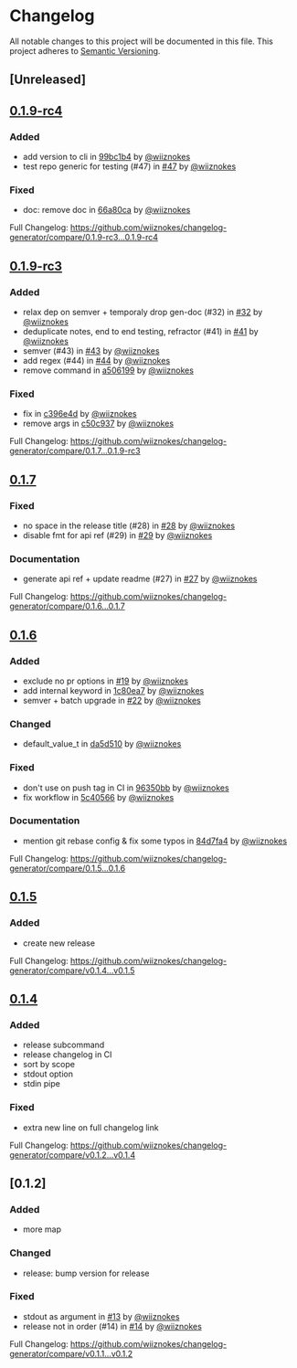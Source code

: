 # Changelog

All notable changes to this project will be documented in this file.
This project adheres to [Semantic Versioning](https://semver.org/spec/v2.0.0.html).

## [Unreleased]

## [0.1.9-rc4](https://github.com/wiiznokes/changelog-generator/releases/tag/0.1.9-rc4)

### Added

- add version to cli in [99bc1b4](https://github.com/wiiznokes/changelog-generator/commit/99bc1b487a728c7cfa2ad985e55d4ed243b8a064) by [@wiiznokes](https://github.com/wiiznokes)
- test repo generic for testing (#47) in [#47](https://github.com/wiiznokes/changelog-generator/pull/47) by [@wiiznokes](https://github.com/wiiznokes)

### Fixed

- doc: remove doc in [66a80ca](https://github.com/wiiznokes/changelog-generator/commit/66a80cad176a51f825066a8161aae6f7e553111d) by [@wiiznokes](https://github.com/wiiznokes)

Full Changelog: https://github.com/wiiznokes/changelog-generator/compare/0.1.9-rc3...0.1.9-rc4

## [0.1.9-rc3](https://github.com/wiiznokes/changelog-generator/releases/tag/0.1.9-rc3)

### Added

- relax dep on semver + temporaly drop gen-doc (#32) in [#32](https://github.com/wiiznokes/changelog-generator/pull/32) by [@wiiznokes](https://github.com/wiiznokes)
- deduplicate notes, end to end testing, refractor (#41) in [#41](https://github.com/wiiznokes/changelog-generator/pull/41) by [@wiiznokes](https://github.com/wiiznokes)
- semver (#43) in [#43](https://github.com/wiiznokes/changelog-generator/pull/43) by [@wiiznokes](https://github.com/wiiznokes)
- add regex (#44) in [#44](https://github.com/wiiznokes/changelog-generator/pull/44) by [@wiiznokes](https://github.com/wiiznokes)
- remove command in [a506199](https://github.com/wiiznokes/changelog-generator/commit/a5061996e13c1356041c2804210a7fd4c41438e1) by [@wiiznokes](https://github.com/wiiznokes)

### Fixed

- fix in [c396e4d](https://github.com/wiiznokes/changelog-generator/commit/c396e4d241c553efeb1b364b0934376f3e9854ac) by [@wiiznokes](https://github.com/wiiznokes)
- remove args in [c50c937](https://github.com/wiiznokes/changelog-generator/commit/c50c9374dc48e357065b45c3bed03bd0656312cf) by [@wiiznokes](https://github.com/wiiznokes)

Full Changelog: https://github.com/wiiznokes/changelog-generator/compare/0.1.7...0.1.9-rc3

## [0.1.7](https://github.com/wiiznokes/changelog-generator/releases/tag/0.1.7)

### Fixed

- no space in the release title (#28) in [#28](https://github.com/wiiznokes/changelog-generator/pull/28) by [@wiiznokes](https://github.com/wiiznokes)
- disable fmt for api ref (#29) in [#29](https://github.com/wiiznokes/changelog-generator/pull/29) by [@wiiznokes](https://github.com/wiiznokes)

### Documentation

- generate api ref + update readme (#27) in [#27](https://github.com/wiiznokes/changelog-generator/pull/27) by [@wiiznokes](https://github.com/wiiznokes)

Full Changelog: https://github.com/wiiznokes/changelog-generator/compare/0.1.6...0.1.7

## [0.1.6](https://github.com/wiiznokes/changelog-generator/releases/tag/0.1.6)

### Added

- exclude no pr options in [#19](https://github.com/wiiznokes/changelog-generator/pull/19) by [@wiiznokes](https://github.com/wiiznokes)
- add internal keyword in [1c80ea7](https://github.com/wiiznokes/changelog-generator/commit/1c80ea700771dddc01a7ae07dcd78d93af9343a1) by [@wiiznokes](https://github.com/wiiznokes)
- semver + batch upgrade in [#22](https://github.com/wiiznokes/changelog-generator/pull/22) by [@wiiznokes](https://github.com/wiiznokes)

### Changed

- default_value_t in [da5d510](https://github.com/wiiznokes/changelog-generator/commit/da5d510410df619b8b19116c076ab080876ab7f7) by [@wiiznokes](https://github.com/wiiznokes)

### Fixed

- don't use on push tag in CI in [96350bb](https://github.com/wiiznokes/changelog-generator/commit/96350bb5b8e9a82ce369172269063846ab97f43c) by [@wiiznokes](https://github.com/wiiznokes)
- fix workflow in [5c40566](https://github.com/wiiznokes/changelog-generator/commit/5c405660ac1d2caf88aba9c48b9a93951781c763) by [@wiiznokes](https://github.com/wiiznokes)

### Documentation

- mention git rebase config & fix some typos in [84d7fa4](https://github.com/wiiznokes/changelog-generator/commit/84d7fa44178cd405935698ed46fed938e80da603) by [@wiiznokes](https://github.com/wiiznokes)

Full Changelog: https://github.com/wiiznokes/changelog-generator/compare/0.1.5...0.1.6

## [0.1.5](https://github.com/wiiznokes/changelog-generator/releases/tag/v0.1.5)

### Added

- create new release

Full Changelog: https://github.com/wiiznokes/changelog-generator/compare/v0.1.4...v0.1.5

## [0.1.4](https://github.com/wiiznokes/changelog-generator/releases/tag/v0.1.4)

### Added

- release subcommand
- release changelog in CI
- sort by scope
- stdout option
- stdin pipe

### Fixed

- extra new line on full changelog link

Full Changelog: https://github.com/wiiznokes/changelog-generator/compare/v0.1.2...v0.1.4

## [0.1.2]

### Added

- more map

### Changed

- release: bump version for release

### Fixed

- stdout as argument in [#13](https://github.com/wiiznokes/changelog-generator/pull/13) by [@wiiznokes](https://github.com/wiiznokes)
- release not in order (#14) in [#14](https://github.com/wiiznokes/changelog-generator/pull/14) by [@wiiznokes](https://github.com/wiiznokes)

Full Changelog: https://github.com/wiiznokes/changelog-generator/compare/v0.1.1...v0.1.2
